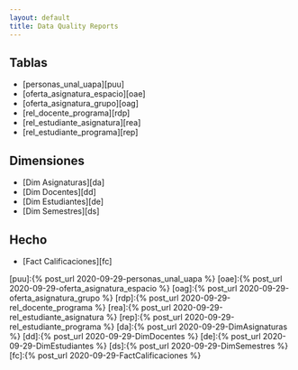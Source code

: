 ```yaml
---
layout: default
title: Data Quality Reports
---
```


## Tablas
- [personas_unal_uapa][puu]
- [oferta_asignatura_espacio][oae]
- [oferta_asignatura_grupo][oag]
- [rel_docente_programa][rdp]
- [rel_estudiante_asignatura][rea]
- [rel_estudiante_programa][rep]

## Dimensiones
- [Dim Asignaturas][da]
- [Dim Docentes][dd]
- [Dim Estudiantes][de]
- [Dim Semestres][ds]

## Hecho
- [Fact Calificaciones][fc]

[puu]:{% post_url 2020-09-29-personas_unal_uapa %}
[oae]:{% post_url 2020-09-29-oferta_asignatura_espacio %}
[oag]:{% post_url 2020-09-29-oferta_asignatura_grupo %}
[rdp]:{% post_url 2020-09-29-rel_docente_programa %}
[rea]:{% post_url 2020-09-29-rel_estudiante_asignatura %}
[rep]:{% post_url 2020-09-29-rel_estudiante_programa %}
[da]:{% post_url 2020-09-29-DimAsignaturas %}
[dd]:{% post_url 2020-09-29-DimDocentes %}
[de]:{% post_url 2020-09-29-DimEstudiantes %}
[ds]:{% post_url 2020-09-29-DimSemestres %}
[fc]:{% post_url 2020-09-29-FactCalificaciones %}
